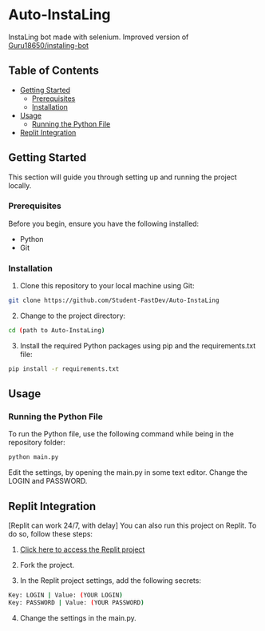 # Auto-InstaLing

InstaLing bot made with selenium.
Improved version of [Guru18650/instaling-bot](https://github.com/Guru18650/instaling-bot)

## Table of Contents
- [Getting Started](#getting-started)
  - [Prerequisites](#prerequisites)
  - [Installation](#installation)
- [Usage](#usage)
  - [Running the Python File](#running-the-python-file)
- [Replit Integration](#replit-integration)

## Getting Started

This section will guide you through setting up and running the project locally.

### Prerequisites

Before you begin, ensure you have the following installed:
- Python
- Git

### Installation

1. Clone this repository to your local machine using Git:

```bash
git clone https://github.com/Student-FastDev/Auto-InstaLing
```

2. Change to the project directory:

```bash
cd (path to Auto-InstaLing)
```

3. Install the required Python packages using pip and the requirements.txt file:

```bash
pip install -r requirements.txt
```

## Usage

### Running the Python File

To run the Python file, use the following command while being in the repository folder:

```bash
python main.py
```

Edit the settings, by opening the main.py in some text editor.
Change the LOGIN and PASSWORD.

## Replit Integration

[Replit can work 24/7, with delay]
You can also run this project on Replit. To do so, follow these steps:

1. [Click here to access the Replit project](https://replit.com/@FAST-qq/Auto-InstaLing?v=1)

2. Fork the project.

3. In the Replit project settings, add the following secrets:

```bash
Key: LOGIN | Value: (YOUR LOGIN)
Key: PASSWORD | Value: (YOUR PASSWORD)
```

4. Change the settings in the main.py.

